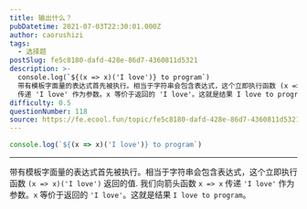 ```yaml
---
title: 输出什么？
pubDatetime: 2021-07-03T22:30:01.000Z
author: caorushizi
tags:
  - 选择题
postSlug: fe5c8180-dafd-428e-86d7-4360811d5321
description: >-
  console.log(`${(x => x)('I love')} to program`)
  带有模板字面量的表达式首先被执行。相当于字符串会包含表达式，这个立即执行函数 (x => x)('I love') 返回的值. 我们向箭头函数 x => x
  传递 'I love' 作为参数。x 等价于返回的 'I love'。这就是结果 I love to program。 
difficulty: 0.5
questionNumber: 118
source: https://fe.ecool.fun/topic/fe5c8180-dafd-428e-86d7-4360811d5321
---
```


```javascript
console.log(`${(x => x)('I love')} to program`)
```

---

带有模板字面量的表达式首先被执行。相当于字符串会包含表达式，这个立即执行函数 `(x => x)('I love')` 返回的值. 我们向箭头函数 `x => x` 传递 `'I love'` 作为参数。`x` 等价于返回的 `'I love'`。这就是结果 `I love to program`。
